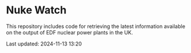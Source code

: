 # Nuke Watch

This repository includes code for retrieving the latest information available on the output of EDF nuclear power plants in the UK.

Last updated: 2024-11-13 13:20